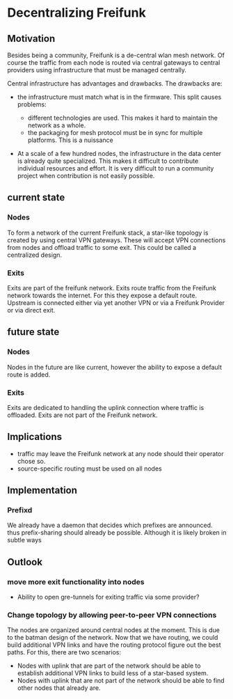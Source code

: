 # Decentralizing Freifunk

## Motivation

Besides being a community, Freifunk is a de-central wlan mesh network. Of 
course the traffic from each node is routed via central gateways to central 
providers using infrastructure that must be managed centrally.

Central infrastructure has advantages and drawbacks. The drawbacks are:

* the infrastructure must match what is in the firmware. This split causes problems:

  * different technologies are used. This makes it hard to maintain the network as a whole.
  * the packaging for mesh protocol must be in sync for multiple platforms. This is a nuissance

* At a scale of a few hundred nodes, the infrastructure in the data center is 
  already quite specialized. This makes it difficult to contribute individual 
  resources and effort. It is very difficult to run a community project when
  contribution is not easily possible.


## current state

### Nodes

To form a network of the current Freifunk stack, a star-like topology is 
created by using central VPN gateways. These will accept VPN connections from 
nodes and offload traffic to some exit. This could be called a centralized 
design.


### Exits

Exits are part of the freifunk network. Exits route traffic from the Freifunk 
network towards the internet. For this they expose a default route. Upstream is 
connected either via yet another VPN or via a Freifunk Provider or via direct 
exit.


## future state

### Nodes

Nodes in the future are like current, however the ability to expose a default 
route is added.

### Exits

Exits are dedicated to handling the uplink connection where traffic is 
offloaded. Exits are not part of the Freifunk network.


## Implications

* traffic may leave the Freifunk network at any node should their operator 
  chose so.
* source-specific routing must be used on all nodes

## Implementation

### Prefixd

We already have a daemon that decides which prefixes are announced. thus 
prefix-sharing should already be possible. Although it is likely broken in 
subtle ways


## Outlook

### move more exit functionality into nodes

* Ability to open gre-tunnels for exiting traffic via some provider?

### Change topology by allowing peer-to-peer VPN connections

The nodes are organized around central nodes at the moment. This is due to the batman design of the network. Now that we have routing, we could build additional VPN links and have the routing protocol figure out the best paths. For this, there are two scenarios:

* Nodes with uplink that are part of the network should be able to establish additional VPN  links to build less of a star-based system.
* Nodes with uplink that are not part of the network should be able to find other nodes that already are.
